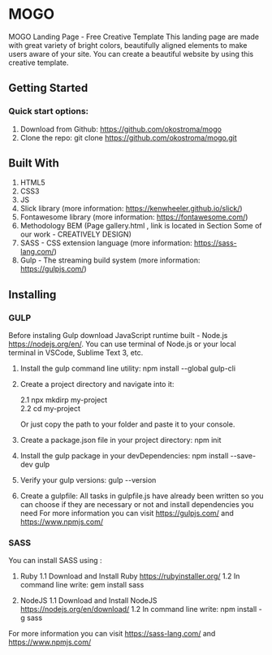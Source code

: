 # MOGO

MOGO Landing Page - Free Creative Template
This landing page are made with great variety of bright colors, beautifully aligned elements to make users aware of your site.
You can create a beautiful website by using this creative template.

## Getting Started

### Quick start options:
1. Download from Github: https://github.com/okostroma/mogo
2. Clone the repo: git clone https://github.com/okostroma/mogo.git


## Built With

1. HTML5
2. CSS3
3. JS
4. Slick library (more information: https://kenwheeler.github.io/slick/)
5. Fontawesome library (more information: https://fontawesome.com/)
6. Methodology BEM (Page gallery.html , link is located in Section Some of our work - CREATIVELY DESIGN)
7. SASS - CSS extension language (more information: https://sass-lang.com/)
8. Gulp - The streaming build system (more information: https://gulpjs.com/)

## Installing

### GULP

Before instaling Gulp download JavaScript runtime built - Node.js https://nodejs.org/en/. You can use terminal of Node.js or your local terminal in VSCode, Sublime Text 3, etc.
1. Install the gulp command line utility:
   npm install --global gulp-cli
2. Create a project directory and navigate into it:

   2.1 npx mkdirp my-project  
   2.2 cd my-project
  
   Or just copy the path to your folder and paste it to your console. 
  
3. Create a package.json file in your project directory:
  npm init
4. Install the gulp package in your devDependencies:
  npm install --save-dev gulp  
5. Verify your gulp versions:
  gulp --version
6. Create a gulpfile:
   All tasks in gulpfile.js have already been written so you can choose if they are necessary or not and install dependencies you need
   For more information you can visit https://gulpjs.com/ and https://www.npmjs.com/ 
   
 ### SASS
 
 You can install SASS using :
 1. Ruby
    1.1 Download and Install Ruby https://rubyinstaller.org/
	 1.2 In command line write: gem install sass
	 
 2. NodeJS
    1.1 Download and Install NodeJS https://nodejs.org/en/download/
	 1.2 In command line write: npm install -g sass
	 
For more information you can visit https://sass-lang.com/ and https://www.npmjs.com/
 
 
 
